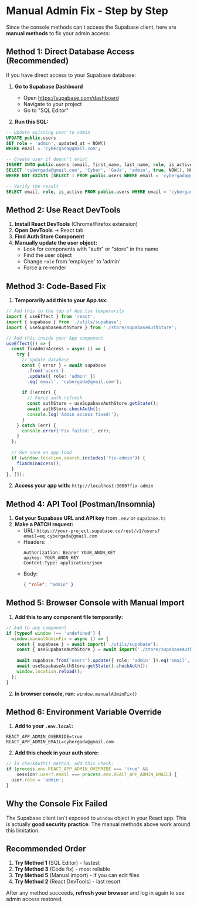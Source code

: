 # Manual Admin Fix - Step by Step

Since the console methods can't access the Supabase client, here are **manual methods** to fix your admin access:

## Method 1: Direct Database Access (Recommended)

If you have direct access to your Supabase database:

1. **Go to Supabase Dashboard**
   - Open https://supabase.com/dashboard
   - Navigate to your project
   - Go to "SQL Editor"

2. **Run this SQL:**
```sql
-- Update existing user to admin
UPDATE public.users 
SET role = 'admin', updated_at = NOW() 
WHERE email = 'cybergada@gmail.com';

-- Create user if doesn't exist
INSERT INTO public.users (email, first_name, last_name, role, is_active, created_at, updated_at)
SELECT 'cybergada@gmail.com', 'Cyber', 'Gada', 'admin', true, NOW(), NOW()
WHERE NOT EXISTS (SELECT 1 FROM public.users WHERE email = 'cybergada@gmail.com');

-- Verify the result
SELECT email, role, is_active FROM public.users WHERE email = 'cybergada@gmail.com';
```

## Method 2: Use React DevTools

1. **Install React DevTools** (Chrome/Firefox extension)
2. **Open DevTools** → React tab
3. **Find Auth Store Component**
4. **Manually update the user object:**
   - Look for components with "auth" or "store" in the name
   - Find the user object
   - Change `role` from 'employee' to 'admin'
   - Force a re-render

## Method 3: Code-Based Fix

1. **Temporarily add this to your App.tsx:**
```typescript
// Add this to the top of App.tsx temporarily
import { useEffect } from 'react';
import { supabase } from './utils/supabase';
import { useSupabaseAuthStore } from './store/supabaseAuthStore';

// Add this inside your App component
useEffect(() => {
  const fixAdminAccess = async () => {
    try {
      // Update database
      const { error } = await supabase
        .from('users')
        .update({ role: 'admin' })
        .eq('email', 'cybergada@gmail.com');
      
      if (!error) {
        // Force auth refresh
        const authStore = useSupabaseAuthStore.getState();
        await authStore.checkAuth();
        console.log('Admin access fixed!');
      }
    } catch (err) {
      console.error('Fix failed:', err);
    }
  };
  
  // Run once on app load
  if (window.location.search.includes('fix-admin')) {
    fixAdminAccess();
  }
}, []);
```

2. **Access your app with:** `http://localhost:3000?fix-admin`

## Method 4: API Tool (Postman/Insomnia)

1. **Get your Supabase URL and API key** from `.env` or `supabase.ts`
2. **Make a PATCH request:**
   - URL: `https://your-project.supabase.co/rest/v1/users?email=eq.cybergada@gmail.com`
   - Headers:
     ```
     Authorization: Bearer YOUR_ANON_KEY
     apikey: YOUR_ANON_KEY
     Content-Type: application/json
     ```
   - Body:
     ```json
     { "role": "admin" }
     ```

## Method 5: Browser Console with Manual Import

1. **Add this to any component file temporarily:**
```typescript
// Add to any component
if (typeof window !== 'undefined') {
  window.manualAdminFix = async () => {
    const { supabase } = await import('./utils/supabase');
    const { useSupabaseAuthStore } = await import('./store/supabaseAuthStore');
    
    await supabase.from('users').update({ role: 'admin' }).eq('email', 'cybergada@gmail.com');
    await useSupabaseAuthStore.getState().checkAuth();
    window.location.reload();
  };
}
```

2. **In browser console, run:** `window.manualAdminFix()`

## Method 6: Environment Variable Override

1. **Add to your `.env.local`:**
```env
REACT_APP_ADMIN_OVERRIDE=true
REACT_APP_ADMIN_EMAIL=cybergada@gmail.com
```

2. **Add this check in your auth store:**
```typescript
// In checkAuth() method, add this check:
if (process.env.REACT_APP_ADMIN_OVERRIDE === 'true' && 
    session?.user?.email === process.env.REACT_APP_ADMIN_EMAIL) {
  user.role = 'admin';
}
```

## Why the Console Fix Failed

The Supabase client isn't exposed to `window` object in your React app. This is actually **good security practice**. The manual methods above work around this limitation.

## Recommended Order

1. **Try Method 1** (SQL Editor) - fastest
2. **Try Method 3** (Code fix) - most reliable
3. **Try Method 5** (Manual import) - if you can edit files
4. **Try Method 2** (React DevTools) - last resort

After any method succeeds, **refresh your browser** and log in again to see admin access restored.